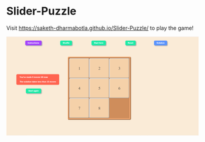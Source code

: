# Slider-Puzzle

Visit https://saketh-dharmabotla.github.io/Slider-Puzzle/ to play the game!

<img src = "/images/Slider Puzzle.png">
